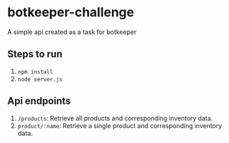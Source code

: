 # botkeeper-challenge
A simple api created as a task for botkeeper

## Steps to run
1. `npm install `
2. `node server.js`

## Api endpoints
1. `/products`: Retrieve all products and corresponding inventory data.
2. `product/:name`: Retrieve a single product and corresponding inventory data.
